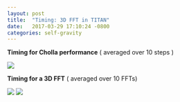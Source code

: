 ```yaml
---
layout: post
title:  "Timing: 3D FFT in TITAN"
date:   2017-03-29 17:10:24 -0800
categories: self-gravity
---
```


**Timing for Cholla performance**  ( averaged over 10 steps )

<img src="{{ site.url }}assets/times_cholla.png">


**Timing for a 3D FFT** ( averaged over 10 FFTs)

<img src="{{ site.url }}assets/times_pfft.png">

 




<img src="{{ site.url }}assets/times.png">
